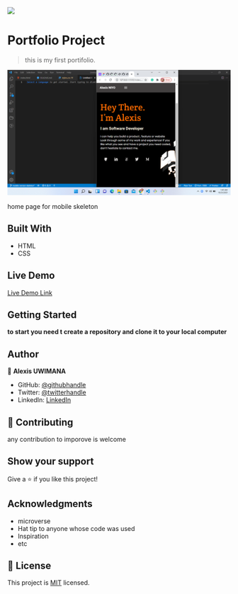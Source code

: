 ![](https://img.shields.io/badge/Microverse-blueviolet)

# Portfolio Project

> this is my first portifolio.

![screenshot](./images/screenshot/screenshot-mobile-version.png)

home page for mobile skeleton

## Built With

- HTML 
- CSS
## Live Demo

[Live Demo Link](http://alexisuwimana.github.io/)


## Getting Started

**to start you need t create a repository and clone it to your local computer**


## Author

👤 **Alexis UWIMANA**

- GitHub: [@githubhandle](https://github.com/alexisuwimana)
- Twitter: [@twitterhandle](https://twitter.com/alexisuwimana)
- LinkedIn: [LinkedIn](https://www.linkedin.com/in/alexis-uwimana-38381148/)



## 🤝 Contributing

any contribution to imporove is welcome

## Show your support

Give a ⭐️ if you like this project!

## Acknowledgments

- microverse
- Hat tip to anyone whose code was used
- Inspiration
- etc

## 📝 License

This project is [MIT](./MIT.md) licensed.
